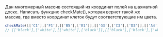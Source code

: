 Дан многомерный массив состоящий из координат полей на шахматной доске. Написать функцию checkMate(), которая вернет
такой же массив, где вместо координат клеток будут соответствующие им цвета.

```javascript
checkMate([['C1'],['F1'],[['B5'],['E1']],[['G3'],['C3'],['D3']],[['A4'],['H2']]]);
// [['black'],['white'],[['white'],['black']],[['black'],['black'],['white']],[['white'],['black']]]
```
